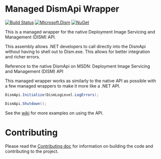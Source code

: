 # Managed DismApi Wrapper
[![Build Status](https://dev.azure.com/jeffkl/Public/_apis/build/status/ManagedDism?branchName=master)](https://dev.azure.com/jeffkl/Public/_build/latest?definitionId=15&branchName=master)
[![Microsoft.Dism](https://img.shields.io/nuget/v/Microsoft.Dism.svg?maxAge=2592000)](https://www.nuget.org/packages/Microsoft.Dism)
[![NuGet](https://img.shields.io/nuget/dt/Microsoft.Dism.svg)](https://www.nuget.org/packages/Microsoft.Dism)


This is a managed wrapper for the native Deployment Image Servicing and Management (DISM) API. 

This assembly allows .NET developers to call directly into the DismApi without having to shell out to Dism.exe. This allows for better integration and richer errors. 

Reference to the native DismApi on MSDN: Deployment Image Servicing and Management (DISM) API

This managed wrapper works as similarly to the native API as possible with a few managed wrappers to make it more like a .NET API.

``` C#
DismApi.Initialize(DismLogLevel.LogErrors);

DismApi.Shutdown();
```

See the [wiki](https://github.com/josemesona/ManagedDism/wiki) for more examples on using the API.

# Contributing
Please read the [Contributing doc](CONTRIBUTING.md) for information on building the code and contributing to the project.
